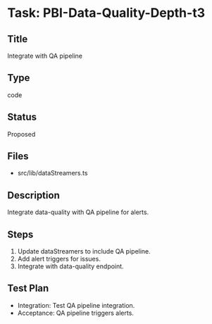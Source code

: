 # Task: PBI-Data-Quality-Depth-t3

## Title
Integrate with QA pipeline

## Type
code

## Status
Proposed

## Files
- src/lib/dataStreamers.ts

## Description
Integrate data-quality with QA pipeline for alerts.

## Steps
1. Update dataStreamers to include QA pipeline.
2. Add alert triggers for issues.
3. Integrate with data-quality endpoint.

## Test Plan
- Integration: Test QA pipeline integration.
- Acceptance: QA pipeline triggers alerts.
